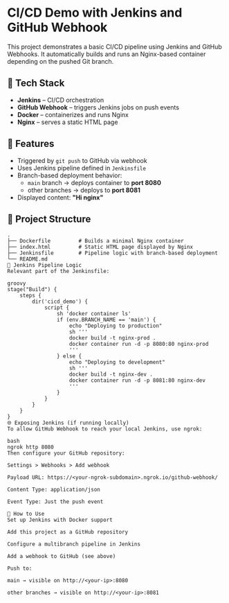 # CI/CD Demo with Jenkins and GitHub Webhook

This project demonstrates a basic CI/CD pipeline using Jenkins and GitHub Webhooks. It automatically builds and runs an Nginx-based container depending on the pushed Git branch.

## 🧱 Tech Stack

- **Jenkins** – CI/CD orchestration
- **GitHub Webhook** – triggers Jenkins jobs on push events
- **Docker** – containerizes and runs Nginx
- **Nginx** – serves a static HTML page

## 🚀 Features

- Triggered by `git push` to GitHub via webhook
- Uses Jenkins pipeline defined in `Jenkinsfile`
- Branch-based deployment behavior:
  - `main` branch → deploys container to **port 8080**
  - other branches → deploys to **port 8081**
- Displayed content: **"Hi nginx"**

## 📁 Project Structure

```text
.
├── Dockerfile         # Builds a minimal Nginx container
├── index.html         # Static HTML page displayed by Nginx
├── Jenkinsfile        # Pipeline logic with branch-based deployment
└── README.md
🧪 Jenkins Pipeline Logic
Relevant part of the Jenkinsfile:

groovy
stage("Build") {
    steps {
        dir('cicd_demo') {
            script {
                sh 'docker container ls'
                if (env.BRANCH_NAME == 'main') {
                    echo "Deploying to production"
                    sh '''
                    docker build -t nginx-prod .
                    docker container run -d -p 8080:80 nginx-prod
                    '''
                } else {
                    echo "Deploying to development"
                    sh '''
                    docker build -t nginx-dev .
                    docker container run -d -p 8081:80 nginx-dev
                    '''
                }
            }
        }
    }
}
🌐 Exposing Jenkins (if running locally)
To allow GitHub Webhook to reach your local Jenkins, use ngrok:

bash
ngrok http 8080
Then configure your GitHub repository:

Settings > Webhooks > Add webhook

Payload URL: https://<your-ngrok-subdomain>.ngrok.io/github-webhook/

Content Type: application/json

Event Type: Just the push event

📝 How to Use
Set up Jenkins with Docker support

Add this project as a GitHub repository

Configure a multibranch pipeline in Jenkins

Add a webhook to GitHub (see above)

Push to:

main → visible on http://<your-ip>:8080

other branches → visible on http://<your-ip>:8081
